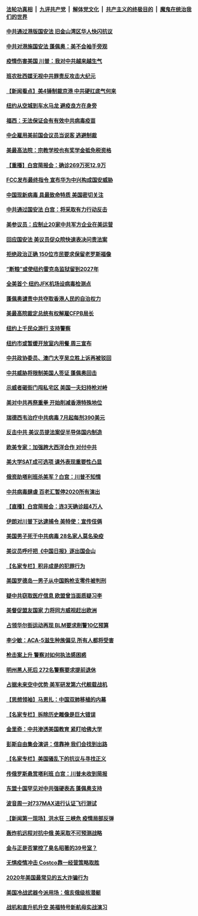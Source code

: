 

####  [法轮功真相](../../../../basic/blob/master/README.md?t=07011402) &nbsp;|&nbsp; [九评共产党](../../../../9ping.md/blob/master/README.md?t=07011402) &nbsp;|&nbsp; [解体党文化](../../../../jtdwh.md/blob/master/README.md?t=07011402)  &nbsp;|&nbsp; [共产主义的终极目的](../../../../gczydzjmd.md/blob/master/README.md?t=07011402) &nbsp;|&nbsp; [魔鬼在统治我们的世界](../../../../mgztzwmdsj.md/blob/master/README.md?t=07011402) 

#### [中共通过港版国安法 旧金山湾区华人快闪抗议](../pages/nsc412/n12223529.md?t=07011402) 

#### [中共对港施国安法 蓬佩奥：美不会袖手旁观](../pages/nsc412/n12223421.md?t=07011402) 

#### [疫情伤害美国 川普：我对中共越来越生气](../pages/nsc412/n12223407.md?t=07011402) 

#### [班农批西媒无视中共罪责反攻击大纪元](../pages/nsc412/n12222770.md?t=07011402) 

#### [【新闻看点】美4锤制裁京港 中共硬扛底气何来](../pages/nsc412/n12223141.md?t=07011402) 

#### [纽约从空城到车水马龙  避疫良方在身旁](../pages/nsc412/n12221562.md?t=07011402) 

#### [福西：无法保证会有有效中共病毒疫苗](../pages/nsc412/n12223027.md?t=07011402) 

#### [中企雇用美前国会议员当说客 逃避制裁](../pages/nsc412/n12222987.md?t=07011402) 

#### [美最高法院：宗教学校也有奖学金抵免税资格](../pages/nsc412/n12222892.md?t=07011402) 

#### [【重播】白宫简报会：确诊269万死12.9万](../pages/nsc412/n12222860.md?t=07011402) 

#### [FCC发布最终指令 宣布华为中兴构成国安威胁](../pages/nsc412/n12222824.md?t=07011402) 

#### [中国现新病毒 具最致命特质 美国密切关注](../pages/nsc412/n12222596.md?t=07011402) 

#### [中共通过国安法 白宫：将采取有力行动反击](../pages/nsc412/n12222567.md?t=07011402) 

#### [美参议员：应制止20家中共军方企业在美运营](../pages/nsc412/n12222400.md?t=07011402) 

#### [回应国安法 美议员促众院快速表决问责法案](../pages/nsc412/n12222415.md?t=07011402) 

#### [拒绝政治正确 150位市民要求保留老罗斯福像](../pages/nsc412/n12222349.md?t=07011402) 

#### [“断粮”或使纽约雷克岛监狱留到2027年](../pages/nsc412/n12221023.md?t=07011402) 

#### [全美首个 纽约JFK机场设病毒检测点](../pages/nsc412/n12221026.md?t=07011402) 

#### [蓬佩奥谴责中共夺取香港人民的自治权力](../pages/nsc412/n12222042.md?t=07011402) 

#### [美最高院裁定总统有权解雇CFPB局长](../pages/nsc412/n12221214.md?t=07011402) 

#### [纽约上千民众游行 支持警察](../pages/nsc412/n12221038.md?t=07011402) 

#### [纽约市或暂缓开放室内用餐 周三宣布](../pages/nsc412/n12221029.md?t=07011402) 

#### [中共政协委员、澳门大亨吴立胜上诉再被驳回](../pages/nsc412/n12220621.md?t=07011402) 

#### [中共威胁将限制美国人签证 蓬佩奥回击](../pages/nsc412/n12220995.md?t=07011402) 

#### [示威者砸街门闯私宅区 美国一夫妇持枪对峙](../pages/nsc412/n12220702.md?t=07011402) 

#### [美对中共再祭重拳 开始削减香港特殊地位](../pages/nsc412/n12220482.md?t=07011402) 

#### [瑞德西韦治疗中共病毒 7月起每剂390美元](../pages/nsc412/n12220473.md?t=07011402) 

#### [反击中共  美议员提法案促半导体国内制造](../pages/nsc412/n12220479.md?t=07011402) 

#### [欧美专家：加强跨大西洋合作 对付中共](../pages/nsc412/n12220420.md?t=07011402) 

#### [美大学SAT成可选项 课外表现重要性凸显](../pages/nsc412/n12218516.md?t=07011402) 

#### [俄资助塔利班杀美军？白宫：川普不知情](../pages/nsc412/n12220309.md?t=07011402) 

#### [中共病毒肆虐 百老汇暂停2020所有演出](../pages/nsc412/n12220386.md?t=07011402) 

#### [【直播】白宫简报会：连3天确诊超4万人](../pages/nsc412/n12220209.md?t=07011402) 

#### [伊朗对川普下达逮捕令 美特使：宣传伎俩](../pages/nsc412/n12220063.md?t=07011402) 

#### [美国男子死于中共病毒 28名家人莫名染疫](../pages/nsc412/n12219853.md?t=07011402) 

#### [美议员呼吁把《中国日报》逐出国会山](../pages/nsc412/n12219500.md?t=07011402) 

#### [【名家专栏】积非成是的犯罪行为](../pages/nsc412/n12210310.md?t=07011402) 

#### [美国罗德岛一男子从中国购枪支零件被判刑](../pages/nsc412/n12218503.md?t=07011402) 

#### [疑中共窃取医疗信息 欧盟曾当面质疑习李](../pages/nsc412/n12219204.md?t=07011402) 

#### [美督促盟友国家 力将同方威视赶出欧洲](../pages/nsc412/n12217695.md?t=07011402) 

#### [占领华尔街运动再现 BLM要求削警10亿预算](../pages/nsc412/n12218559.md?t=07011402) 

#### [李少敏：ACA-5滋生种族偏见      所有人都将受害](../pages/nsc412/n12218783.md?t=07011402) 

#### [枪击案上升 警察对如何执法感困惑](../pages/nsc412/n12218514.md?t=07011402) 

#### [明州黑人死后 272名警察要求提前退休](../pages/nsc412/n12218512.md?t=07011402) 

#### [占据未来空中优势 美军研发第六代舰载战机](../pages/nsc412/n12218407.md?t=07011402) 

#### [【思想领袖】马恩扎：中国双肺移植的内幕](../pages/nsc412/n12047397.md?t=07011402) 

#### [【名家专栏】拆除历史雕像是巨大错误](../pages/nsc412/n12216707.md?t=07011402) 

#### [金里奇：中共渗透美国教育 紧盯哈佛大学](../pages/nsc412/n12217783.md?t=07011402) 

#### [彭斯自由集会演讲：信靠神 我们会找到出路](../pages/nsc412/n12217902.md?t=07011402) 

#### [【名家专栏】美国骚乱下的抗议与寻找正义](../pages/nsc412/n12216737.md?t=07011402) 

#### [传俄罗斯悬赏塔利班 白宫：川普未收到简报](../pages/nsc412/n12217600.md?t=07011402) 

#### [东盟十国罕见对中共强硬表态 蓬佩奥支持](../pages/nsc412/n12217571.md?t=07011402) 

#### [波音周一对737MAX进行认证飞行测试](../pages/nsc412/n12217519.md?t=07011402) 

#### [【新闻第一现场】洪水狂 三峡危 疫情局部反弹](../pages/nsc412/n12217350.md?t=07011402) 

#### [轰炸机远程对抗中俄 美采取不可预测战略](../pages/nsc412/n12205278.md?t=07011402) 

#### [金与正是否掌控了臭名昭著的39号室？](../pages/nsc412/n12217251.md?t=07011402) 

#### [无惧疫情冲击 Costco靠一经营策略取胜](../pages/nsc412/n12208222.md?t=07011402) 

#### [2020年美国最常见的五大诈骗行为](../pages/nsc412/n12216881.md?t=07011402) 

#### [美国冷战武器今派用场：俄亥俄级核潜艇](../pages/nsc412/n12216507.md?t=07011402) 

#### [战机和直升机升空 美福特号新航母实战演习](../pages/nsc412/n12216326.md?t=07011402) 

